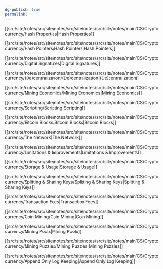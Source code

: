 ```yaml
---
dg-publish: true
permalink:
---
```







[[src/site/notes/src/site/notes/src/site/notes/src/site/notes/main/CS/Cryptocurrency/Hash Properties\|Hash Properties]]

[[src/site/notes/src/site/notes/src/site/notes/src/site/notes/main/CS/Cryptocurrency/Hash Pointers/Hash Pointers\|Hash Pointers]]

[[src/site/notes/src/site/notes/src/site/notes/src/site/notes/main/CS/Cryptocurrency/Digital Signatures\|Digital Signatures]]

[[src/site/notes/src/site/notes/src/site/notes/src/site/notes/main/CS/Cryptocurrency/(De)centralization/(De)centralization\|(De)centralization]]

[[src/site/notes/src/site/notes/src/site/notes/src/site/notes/main/CS/Cryptocurrency/Mining Economics/Mining Economics\|Mining Economics]]

[[src/site/notes/src/site/notes/src/site/notes/src/site/notes/main/CS/Cryptocurrency/Scripting/Scripting\|Scripting]]

[[src/site/notes/src/site/notes/src/site/notes/src/site/notes/main/CS/Cryptocurrency/Bitcoin Blocks/Bitcoin Blocks\|Bitcoin Blocks]]

[[src/site/notes/src/site/notes/src/site/notes/src/site/notes/main/CS/Cryptocurrency/The Network\|The Network]]

[[src/site/notes/src/site/notes/src/site/notes/src/site/notes/main/CS/Cryptocurrency/Limitations & Improvements\|Limitations & Improvements]]

[[src/site/notes/src/site/notes/src/site/notes/src/site/notes/main/CS/Cryptocurrency/Storage & Usage\|Storage & Usage]]

[[src/site/notes/src/site/notes/src/site/notes/src/site/notes/main/CS/Cryptocurrency/Splitting & Sharing Keys/Splitting & Sharing Keys\|Splitting & Sharing Keys]]

[[src/site/notes/src/site/notes/src/site/notes/src/site/notes/main/CS/Cryptocurrency/Transaction Fees\|Transaction Fees]]

[[src/site/notes/src/site/notes/src/site/notes/src/site/notes/main/CS/Cryptocurrency/Coin Mining/Coin Mining\|Coin Mining]]

[[src/site/notes/src/site/notes/src/site/notes/src/site/notes/main/CS/Cryptocurrency/Mining Pools\|Mining Pools]]

[[src/site/notes/src/site/notes/src/site/notes/src/site/notes/main/CS/Cryptocurrency/Mining Puzzles/Mining Puzzles\|Mining Puzzles]]

[[src/site/notes/src/site/notes/src/site/notes/src/site/notes/main/CS/Cryptocurrency/Append Only Log Keeping\|Append Only Log Keeping]]